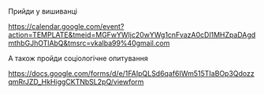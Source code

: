Прийди у вишиванці

https://calendar.google.com/event?action=TEMPLATE&tmeid=MGFwYWljc20wYWg1cnFvazA0cDl1MHZpaDAgdmthbGJhOTlAbQ&tmsrc=vkalba99%40gmail.com


А також пройди соціологічне опитування

https://docs.google.com/forms/d/e/1FAIpQLSd6qaf6IWm515TIaBOp3QdozzqmRrJZD_HkHiggCKTNbSL2pQ/viewform
